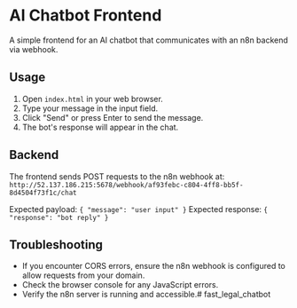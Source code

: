 # AI Chatbot Frontend

A simple frontend for an AI chatbot that communicates with an n8n backend via webhook.

## Usage

1. Open `index.html` in your web browser.
2. Type your message in the input field.
3. Click "Send" or press Enter to send the message.
4. The bot's response will appear in the chat.

## Backend

The frontend sends POST requests to the n8n webhook at:
`http://52.137.186.215:5678/webhook/af93febc-c804-4ff8-bb5f-8d4504f73f1c/chat`

Expected payload: `{ "message": "user input" }`
Expected response: `{ "response": "bot reply" }`

## Troubleshooting

- If you encounter CORS errors, ensure the n8n webhook is configured to allow requests from your domain.
- Check the browser console for any JavaScript errors.
- Verify the n8n server is running and accessible.# fast_legal_chatbot
